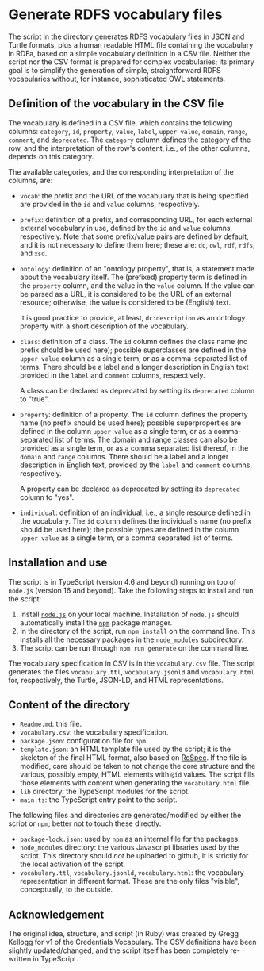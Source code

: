 # Generate RDFS vocabulary files

The script in the directory generates RDFS vocabulary files in JSON and Turtle formats, plus a human readable HTML file containing the vocabulary in RDFa, based on a simple vocabulary definition in a CSV file. Neither the script nor the CSV format is prepared for complex vocabularies; its primary goal is to simplify the generation of simple, straightforward RDFS vocabularies without, for instance, sophisticated OWL statements.

## Definition of the vocabulary in the CSV file

The vocabulary is defined in a CSV file, which contains the following columns: `category`, `id`, `property`, `value`, `label`, `upper value`, `domain`, `range`, `comment`, and `deprecated`. The `category` column defines the category of the row, and the interpretation of the row's content, i.e., of the other columns, depends on this category.

The available categories, and the corresponding interpretation of the columns, are:

- `vocab`: the prefix and the URL of the vocabulary that is being specified are provided in the `id` and `value` columns, respectively.
- `prefix`: definition of a prefix, and corresponding URL, for each external external vocabulary in use, defined by the `id` and `value` columns, respectively. Note that some prefix/value pairs are defined by default, and it is not necessary to define them here; these are: `dc`, `owl`, `rdf`, `rdfs`, and `xsd`.
- `ontology`: definition of an "ontology property", that is, a statement made about the vocabulary itself. The (prefixed) property term is defined in the `property` column, and the value in the `value` column. If the value can be parsed as a URL, it is considered to be the URL of an external resource; otherwise, the value is considered to be (English) text.

    It is good practice to provide, at least, `dc:description` as an ontology property with a short description of the vocabulary.

- `class`: definition of a class. The `id` column defines the class name (no prefix should be used here); possible superclasses are defined in the `upper value` column as a single term, or as a comma-separated list of terms. There should be a label and a longer description in English text provided in the `label` and `comment` columns, respectively.
 
    A class can be declared as deprecated by setting its `deprecated` column to "true".
- `property`: definition of a property. The `id` column defines the property name (no prefix should be used here); possible superproperties are defined in the column `upper value` as a single term, or as a comma-separated list of terms. The domain and range classes can also be provided as a single term, or as a comma separated list thereof, in the `domain` and `range` columns. There should be a label and a longer description in English text, provided by the `label` and `comment` columns, respectively.
  
    A property can be declared as deprecated by setting its `deprecated` column to "yes".
- `individual`: definition of an individual, i.e., a single resource defined in the vocabulary. The `id` column defines the individual's name (no prefix should be used here); the possible types are defined in the column `upper value` as a single term, or a comma separated list of terms. 

## Installation and use

The script is in TypeScript (version 4.6 and beyond) running on top of `node.js` (version 16 and beyond). Take the following steps to install and run the script:

1. Install [`node.js`](https://nodejs.org/) on your local machine. Installation of `node.js` should automatically install the [`npm`](https://www.npmjs.com) package manager.
2. In the directory of the script, run `npm install` on the command line. This installs all the necessary packages in the `node_modules` subdirectory.
3. The script can be run through `npm run generate` on the command line.

The vocabulary specification in CSV is in the `vocabulary.csv` file. The script generates the files `vocabulary.ttl`, `vocabulary.jsonld` and `vocabulary.html` for, respectively, the Turtle, JSON-LD, and HTML representations.

## Content of the directory

- `Readme.md`: this file.
- `vocabulary.csv`: the vocabulary specification.
- `package.json`: configuration file for `npm`.
- `template.json`: an HTML template file used by the script; it is the skeleton of the final HTML format, also based on [ReSpec](https://respec.org/docs/). If the file is modified, care should be taken to not change the core structure and the various, possibly empty, HTML elements with `@id` values. The script fills those elements with content when generating the `vocabulary.html` file.
- `lib` directory: the TypeScript modules for the script.
- `main.ts`: the TypeScript entry point to the script.

The following files and directories are generated/modified by either the script or `npm`; better not to touch these directly:

- `package-lock.json`: used by `npm` as an internal file for the packages.
- `node_modules` directory: the various Javascript libraries used by the script. This directory should _not_ be uploaded to github, it is strictly for the local activation of the script.
- `vocabulary.ttl`, `vocabulary.jsonld`, `vocabulary.html`: the vocabulary representation in different format. These are the only files "visible", conceptually, to the outside.

## Acknowledgement

The original idea, structure, and script (in Ruby) was created by Gregg Kellogg for v1 of the Credentials Vocabulary. The CSV definitions have been slightly updated/changed, and the script itself has been completely re-written in TypeScript.
